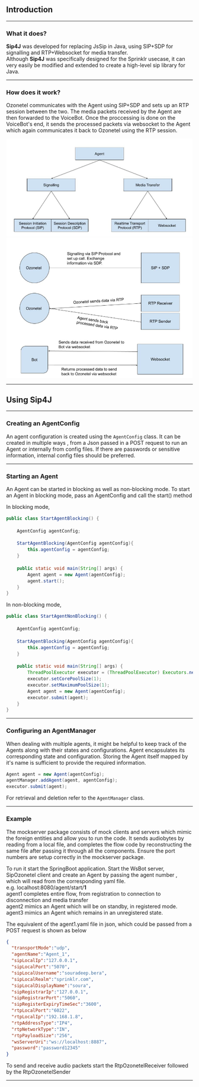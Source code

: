 ## Introduction

---

### What it does?

**Sip4J** was developed for replacing JsSip in Java, using SIP+SDP for signalling and RTP+Websocket
for media transfer.\
Although **Sip4J** was specifically designed for the Sprinklr usecase, it can very easily be
modified and extended to create a high-level sip library for Java.

---

### How does it work?

Ozonetel communicates with the Agent using SIP+SDP and sets up an RTP session between the two.
The media packets received by the Agent are then forwarded to the VoiceBot. Once the proccessing is done
on the VoiceBot's end, it sends the processed packets via websocket to the Agent which again communicates it
back to Ozonetel using the RTP session.

![Alt text](diagrams/Agent%20Breakdown.jpg)
![Alt text](diagrams/Component%20Breakdown.jpg)

---

## Using Sip4J

---

### Creating an AgentConfig

An agent configuration is created using the ```AgentConfig``` class. It can be created in multiple ways
, from a Json passed in a POST request to run an Agent or internally from config files.
If there are passwords or sensitive information, internal config files should be preferred.

---

### Starting an Agent

An Agent can be started in blocking as well as non-blocking mode.
To start an Agent in blocking mode, pass an AgentConfig and call the start() method

In blocking mode,
```java
public class StartAgentBlocking() {
    
    AgentConfig agentConfig;
    
    StartAgentBlocking(AgentConfig agentConfig){
        this.agentConfig = agentConfig;
    }

    public static void main(String[] args) {
        Agent agent = new Agent(agentConfig);
        agent.start();
    }
}
```
In non-blocking mode,
```java
public class StartAgentNonBlocking() {
    
    AgentConfig agentConfig;
    
    StartAgentBlocking(AgentConfig agentConfig){
        this.agentConfig = agentConfig;
    }

    public static void main(String[] args) {
        ThreadPoolExecutor executor = (ThreadPoolExecutor) Executors.newCachedThreadPool();
        executor.setCorePoolSize(1);
        executor.setMaximumPoolSize(1);
        Agent agent = new Agent(agentConfig);
        executor.submit(agent);
    }
}
```

---

### Configuring an AgentManager
When dealing with multiple agents, it might be helpful to keep track of the Agents along with their states
and configurations.
Agent encapsulates its corresponding state and configuration. Storing the Agent itself mapped by
it's name is sufficient to provide the required information.

```java
Agent agent = new Agent(agentConfig);
agentManager.addAgent(agent, agentConfig);
executor.submit(agent);
```

For retrieval and deletion refer to the ```AgentManager``` class.

---

### Example
The mockserver package consists of mock clients and servers which mimic the foreign entities
and allow you to run the code. 
It sends audiobytes by reading from a local file, and completes the flow code by reconstructing
the same file after passing it through all the components.
Ensure the port numbers are setup correctly in the mockserver package.

To run it start the SpringBoot application. Start the WsBot server, SipOzonetel client and create an Agent
by passing the agent number , which will read from the corresponding yaml file.\
e.g. localhost:8080/agent/start/**1**\
agent1 completes entire flow, from registration to connection to disconnection and media transfer\
agent2 mimics an Agent which will be on standby, in registered mode.\
agent3 mimics an Agent which remains in an unregistered state.


The equivalent of the agent1.yaml file in json, which could be passed from a POST request is shown as below
```json
{
  "transportMode":"udp", 
  "agentName":"Agent_1",
  "sipLocalIp":"127.0.0.1",
  "sipLocalPort":"5070",
  "sipLocalUsername":"souradeep.bera",
  "sipLocalRealm":"sprinklr.com",
  "sipLocalDisplayName":"soura",
  "sipRegistrarIp":"127.0.0.1",
  "sipRegistrarPort":"5060",
  "sipRegisterExpiryTimeSec":"3600",
  "rtpLocalPort":"6022",
  "rtpLocalIp":"192.168.1.8",
  "rtpAddressType":"IP4",
  "rtpNetworkType":"IN",
  "rtpPayloadSize":"256",
  "wsServerUri":"ws://localhost:8887",
  "password":"password12345"
}
```

To send and receive audio packets start the RtpOzonetelReceiver followed by the RtpOzonetelSender

---